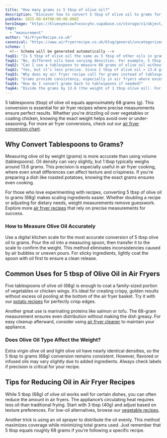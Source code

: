 ```yaml
---
title: "How many grams is 5 tbsp of olive oil?"
description: "Discover how to convert 5 tbsp of olive oil to grams for precise air fryer cooking. Get accurate measurements in seconds!"
pubDate: 2025-08-04T00:00:00.000Z
heroImage: "https://klueoymssxwfnxsvcyhv.supabase.co/storage/v1/object/public/Shmucket/how-many-grams-is-5-tbsp-of-olive-oil.webp"
tags:
  - "measurement"
author: "AirFryerRecipe.co.uk"
canonical: "https://www.airfryerrecipe.co.uk/blog/general/uncategorized/how-many-grams-is-5-tbsp-of-olive-oil"
schema: |
  <!-- Schema will be generated automatically -->
faqQ1: "Is 5 tbsp of olive oil the same as 5 tbsp of other oils in grams?"
faqA1: "No, different oils have varying densities. For example, 5 tbsp of coconut oil weighs about 70 grams, while vegetable oil is closer to 68 grams like olive oil. Always check specific conversions for accuracy in air fryer recipes."
faqQ2: "Can I use a tablespoon to measure 68 grams of olive oil without a scale?"
faqA2: "Yes, but it’s less precise. Since 1 tbsp of olive oil ≈ 13.6 grams, 5 tbsp should equal ~68 grams. However, slight variations in spoon fills or oil density can affect the result. For baking or sensitive recipes, a scale is best."
faqQ3: "Why does my air fryer recipe call for grams instead of tablespoons?"
faqA3: "Grams provide consistency, especially in air fryers where excess oil can lead to uneven cooking or smoke. Weight measurements eliminate errors from packed or heaped tablespoons, ensuring reliable results every time."
faqQ4: "How do I convert grams back to tablespoons if needed?"
faqA4: "Divide the grams by 13.6 (the weight of 1 tbsp olive oil). For example, 68 grams ÷ 13.6 = 5 tbsp. This reverse conversion helps when adapting recipes that list ingredients by weight rather than volume."
---
```

<p>5 tablespoons (tbsp) of olive oil equals approximately 68 grams (g). This conversion is essential for air fryer recipes where precise measurements ensure perfect results. Whether you're drizzling oil over vegetables or coating chicken, knowing the exact weight helps avoid over or under-seasoning. For more air fryer conversions, check out our <a href=https://www.airfryerrecipe.co.uk/air-fryer-conversion-chart>air fryer conversion chart</a>.</p>  

<h2>Why Convert Tablespoons to Grams?</h2>  
<p>Measuring olive oil by weight (grams) is more accurate than using volume (tablespoons). Oil density can vary slightly, but 1 tbsp typically weighs around 13.6 grams. This precision is especially useful in air fryer cooking, where even small differences can affect texture and crispiness. If you're preparing a dish like roasted potatoes, knowing the exact grams ensures even cooking.</p>  
<p>For those who love experimenting with recipes, converting 5 tbsp of olive oil to grams (68g) makes scaling ingredients easier. Whether doubling a recipe or adjusting for dietary needs, weight measurements remove guesswork. Explore more <a href=https://www.airfryerrecipe.co.uk/recipes>air fryer recipes</a> that rely on precise measurements for success.</p>  

<h3>How to Measure Olive Oil Accurately</h3>  
<p>Use a digital kitchen scale for the most accurate conversion of 5 tbsp olive oil to grams. Pour the oil into a measuring spoon, then transfer it to the scale to confirm the weight. This method eliminates inconsistencies caused by air bubbles or uneven pours. For sticky ingredients, lightly coat the spoon with oil first to ensure a clean release.</p>  

<h2>Common Uses for 5 tbsp of Olive Oil in Air Fryers</h2>  
<p>Five tablespoons of olive oil (68g) is enough to coat a family-sized portion of vegetables or chicken wings. It’s ideal for creating crispy, golden results without excess oil pooling at the bottom of the air fryer basket. Try it with our <a href=https://www.airfryerrecipe.co.uk/recipe-category/potatoes>potato recipes</a> for perfectly crisp edges.</p>  
<p>Another great use is marinating proteins like salmon or tofu. The 68-gram measurement ensures even distribution without making the dish greasy. For easy cleanup afterward, consider using <a href=https://www.airfryerrecipe.co.uk/air-fryer-cleaner>air fryer cleaner</a> to maintain your appliance.</p>  

<h3>Does Olive Oil Type Affect the Weight?</h3>  
<p>Extra virgin olive oil and light olive oil have nearly identical densities, so the 5 tbsp to grams (68g) conversion remains consistent. However, flavored or infused oils may vary slightly due to added ingredients. Always check labels if precision is critical for your recipe.</p>  

<h2>Tips for Reducing Oil in Air Fryer Recipes</h2>  
<p>While 5 tbsp (68g) of olive oil works well for certain dishes, you can often reduce the amount in air fryers. The appliance’s circulating heat requires less oil than traditional frying. Start with 3 tbsp (40g) and adjust based on texture preferences. For low-oil alternatives, browse our <a href=https://www.airfryerrecipe.co.uk/recipe-category/vegetables>vegetable recipes</a>.</p>  
<p>Another trick is using an oil sprayer to distribute the oil evenly. This method maximizes coverage while minimizing total grams used. Just remember that 5 tbsp equals roughly 68 grams if you’re following a specific recipe.</p>
